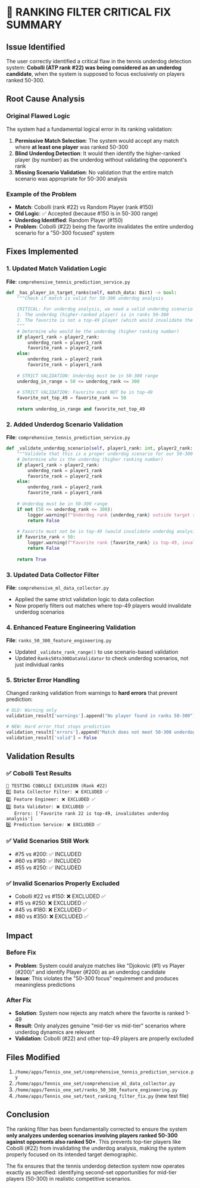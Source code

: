 # 🔧 RANKING FILTER CRITICAL FIX SUMMARY

## Issue Identified
The user correctly identified a critical flaw in the tennis underdog detection system: **Cobolli (ATP rank #22) was being considered as an underdog candidate**, when the system is supposed to focus exclusively on players ranked 50-300.

## Root Cause Analysis

### Original Flawed Logic
The system had a fundamental logical error in its ranking validation:

1. **Permissive Match Selection**: The system would accept any match where **at least one player** was ranked 50-300
2. **Blind Underdog Detection**: It would then identify the higher-ranked player (by number) as the underdog without validating the opponent's rank
3. **Missing Scenario Validation**: No validation that the entire match scenario was appropriate for 50-300 analysis

### Example of the Problem
- **Match**: Cobolli (rank #22) vs Random Player (rank #150)
- **Old Logic**: ✅ Accepted (because #150 is in 50-300 range)
- **Underdog Identified**: Random Player (#150) 
- **Problem**: Cobolli (#22) being the favorite invalidates the entire underdog scenario for a "50-300 focused" system

## Fixes Implemented

### 1. Updated Match Validation Logic
**File**: `comprehensive_tennis_prediction_service.py`

```python
def _has_player_in_target_ranks(self, match_data: Dict) -> bool:
    """Check if match is valid for 50-300 underdog analysis
    
    CRITICAL: For underdog analysis, we need a valid underdog scenario where:
    1. The underdog (higher-ranked player) is in ranks 50-300
    2. The favorite is not a top-49 player (which would invalidate the underdog analysis)
    """
    # Determine who would be the underdog (higher ranking number)
    if player1_rank > player2_rank:
        underdog_rank = player1_rank
        favorite_rank = player2_rank
    else:
        underdog_rank = player2_rank
        favorite_rank = player1_rank
    
    # STRICT VALIDATION: Underdog must be in 50-300 range
    underdog_in_range = 50 <= underdog_rank <= 300
    
    # STRICT VALIDATION: Favorite must NOT be in top-49
    favorite_not_top_49 = favorite_rank >= 50
    
    return underdog_in_range and favorite_not_top_49
```

### 2. Added Underdog Scenario Validation
**File**: `comprehensive_tennis_prediction_service.py`

```python
def _validate_underdog_scenario(self, player1_rank: int, player2_rank: int) -> bool:
    """Validate that this is a proper underdog scenario for our 50-300 system"""
    # Determine who is the underdog (higher ranking number)
    if player1_rank > player2_rank:
        underdog_rank = player1_rank
        favorite_rank = player2_rank
    else:
        underdog_rank = player2_rank
        favorite_rank = player1_rank
    
    # Underdog must be in 50-300 range
    if not (50 <= underdog_rank <= 300):
        logger.warning(f"Underdog rank {underdog_rank} outside target range 50-300")
        return False
    
    # Favorite must not be in top-49 (would invalidate underdog analysis)
    if favorite_rank < 50:
        logger.warning(f"Favorite rank {favorite_rank} is top-49, invalidates underdog scenario")
        return False
    
    return True
```

### 3. Updated Data Collector Filter
**File**: `comprehensive_ml_data_collector.py`

- Applied the same strict validation logic to data collection
- Now properly filters out matches where top-49 players would invalidate underdog scenarios

### 4. Enhanced Feature Engineering Validation
**File**: `ranks_50_300_feature_engineering.py`

- Updated `_validate_rank_range()` to use scenario-based validation
- Updated `Ranks50to300DataValidator` to check underdog scenarios, not just individual ranks

### 5. Stricter Error Handling
Changed ranking validation from warnings to **hard errors** that prevent prediction:

```python
# OLD: Warning only
validation_result['warnings'].append("No player found in ranks 50-300")

# NEW: Hard error that stops prediction
validation_result['errors'].append("Match does not meet 50-300 underdog criteria")
validation_result['valid'] = False
```

## Validation Results

### ✅ Cobolli Test Results
```
🧪 TESTING COBOLLI EXCLUSION (Rank #22)
1️⃣ Data Collector Filter: ❌ EXCLUDED ✅
2️⃣ Feature Engineer: ❌ EXCLUDED ✅
3️⃣ Data Validator: ❌ EXCLUDED ✅
   Errors: ['Favorite rank 22 is top-49, invalidates underdog analysis']
4️⃣ Prediction Service: ❌ EXCLUDED ✅
```

### ✅ Valid Scenarios Still Work
- #75 vs #200: ✅ INCLUDED
- #60 vs #180: ✅ INCLUDED  
- #55 vs #250: ✅ INCLUDED

### ✅ Invalid Scenarios Properly Excluded
- Cobolli #22 vs #150: ❌ EXCLUDED ✅
- #15 vs #250: ❌ EXCLUDED ✅
- #45 vs #180: ❌ EXCLUDED ✅
- #80 vs #350: ❌ EXCLUDED ✅

## Impact

### Before Fix
- **Problem**: System could analyze matches like "Djokovic (#1) vs Player (#200)" and identify Player (#200) as an underdog candidate
- **Issue**: This violates the "50-300 focus" requirement and produces meaningless predictions

### After Fix
- **Solution**: System now rejects any match where the favorite is ranked 1-49
- **Result**: Only analyzes genuine "mid-tier vs mid-tier" scenarios where underdog dynamics are relevant
- **Validation**: Cobolli (#22) and other top-49 players are properly excluded

## Files Modified

1. `/home/apps/Tennis_one_set/comprehensive_tennis_prediction_service.py`
2. `/home/apps/Tennis_one_set/comprehensive_ml_data_collector.py`
3. `/home/apps/Tennis_one_set/ranks_50_300_feature_engineering.py`
4. `/home/apps/Tennis_one_set/test_ranking_filter_fix.py` (new test file)

## Conclusion

The ranking filter has been fundamentally corrected to ensure the system **only analyzes underdog scenarios involving players ranked 50-300 against opponents also ranked 50+**. This prevents top-tier players like Cobolli (#22) from invalidating the underdog analysis, making the system properly focused on its intended target demographic.

The fix ensures that the tennis underdog detection system now operates exactly as specified: identifying second-set opportunities for mid-tier players (50-300) in realistic competitive scenarios.